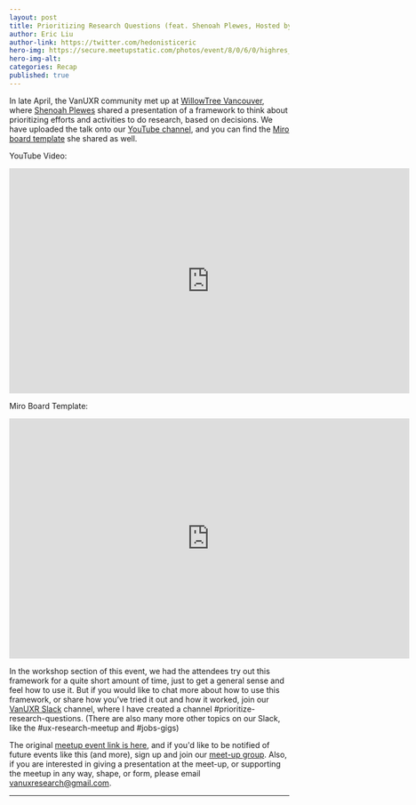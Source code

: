 ```yaml
---
layout: post
title: Prioritizing Research Questions (feat. Shenoah Plewes, Hosted by WillowTree)
author: Eric Liu
author-link: https://twitter.com/hedonisticeric
hero-img: https://secure.meetupstatic.com/photos/event/8/0/6/0/highres_512612864.webp
hero-img-alt: 
categories: Recap
published: true
---
```


In late April, the VanUXR community met up at [WillowTree Vancouver](https://www.willowtreeapps.com/locations/vancouver ), where [Shenoah Plewes](https://ca.linkedin.com/in/shenoahplewes) shared a presentation of a framework to think about prioritizing efforts and activities to do research, based on decisions. We have uploaded the talk onto our [YouTube channel](https://www.youtube.com/watch?v=w5uxlmKX73k), and you can find the [Miro board template](https://miro.com/app/board/uXjVPcJ7V8E=/?share_link_id=421176380848) she shared as well.

YouTube Video:
<iframe width="720" height="405" src="https://www.youtube.com/embed/w5uxlmKX73k" title="YouTube video player" frameborder="0" allow="accelerometer; autoplay; clipboard-write; encrypted-media; gyroscope; picture-in-picture; web-share" allowfullscreen></iframe>

Miro Board Template:
<iframe width="720" height="432" src="https://miro.com/app/live-embed/uXjVPcJ7V8E=/?moveToViewport=-19299,1919,5268,2993&embedId=564766977543" frameborder="0" scrolling="no" allow="fullscreen; clipboard-read; clipboard-write" allowfullscreen></iframe>

In the workshop section of this event, we had the attendees try out this framework for a quite short amount of time, just to get a general sense and feel how to use it. But if you would like to chat more about how to use this framework, or share how you’ve tried it out and how it worked, join our [VanUXR Slack](https://join.slack.com/t/vanuxr/shared_invite/zt-1ucggzsio-bLjORP4TG_N7LW9PEwMKRA) channel, where I have created a channel #prioritize-research-questions. (There are also many more other topics on our Slack, like the #ux-research-meetup and #jobs-gigs)

The original [meetup event link is here](https://www.meetup.com/the-vancouver-ux-research-lab/events/291701162), and if you'd like to be notified of future events like this (and more), sign up and join our [meet-up group](https://www.meetup.com/the-vancouver-ux-research-lab/). Also, if you are interested in giving a presentation at the meet-up, or supporting the meetup in any way, shape, or form, please email [vanuxresearch@gmail.com](mailto:vanuxresearch@gmail.com).

---
